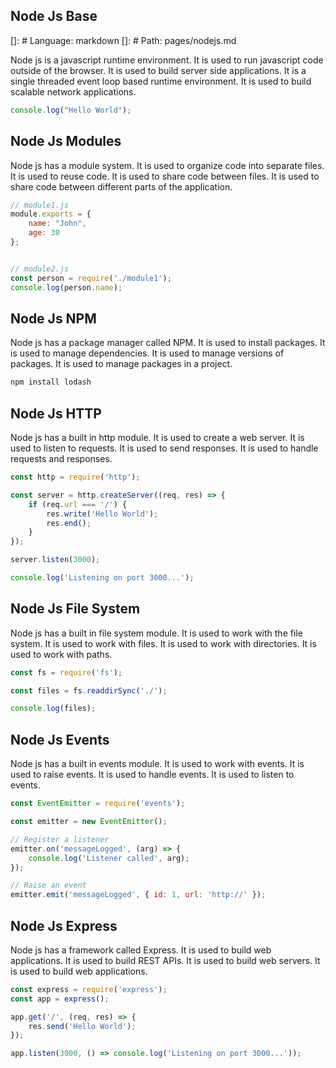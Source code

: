 ## Node Js Base
[]: # Language: markdown
[]: # Path: pages/nodejs.md

Node js is a javascript runtime environment. It is used to run javascript code outside of the browser. It is used to build server side applications. It is a single threaded event loop based runtime environment. It is used to build scalable network applications.

```js
console.log("Hello World");
```

## Node Js Modules
Node js has a module system. It is used to organize code into separate files. It is used to reuse code. It is used to share code between files. It is used to share code between different parts of the application.

```js
// module1.js
module.exports = {
    name: "John",
    age: 30
};
```

```js

// module2.js
const person = require('./module1');
console.log(person.name);
```

## Node Js NPM
Node js has a package manager called NPM. It is used to install packages. It is used to manage dependencies. It is used to manage versions of packages. It is used to manage packages in a project.

```bash
npm install lodash
```

## Node Js HTTP
Node js has a built in http module. It is used to create a web server. It is used to listen to requests. It is used to send responses. It is used to handle requests and responses.

```js
const http = require('http');

const server = http.createServer((req, res) => {
    if (req.url === '/') {
        res.write('Hello World');
        res.end();
    }
});

server.listen(3000);

console.log('Listening on port 3000...');
```

## Node Js File System
Node js has a built in file system module. It is used to work with the file system. It is used to work with files. It is used to work with directories. It is used to work with paths.

```js
const fs = require('fs');

const files = fs.readdirSync('./');

console.log(files);
```

## Node Js Events
Node js has a built in events module. It is used to work with events. It is used to raise events. It is used to handle events. It is used to listen to events.


```js
const EventEmitter = require('events');

const emitter = new EventEmitter();

// Register a listener
emitter.on('messageLogged', (arg) => {
    console.log('Listener called', arg);
});

// Raise an event
emitter.emit('messageLogged', { id: 1, url: 'http://' });
```

## Node Js Express
Node js has a framework called Express. It is used to build web applications. It is used to build REST APIs. It is used to build web servers. It is used to build web applications.

```js
const express = require('express');
const app = express();

app.get('/', (req, res) => {
    res.send('Hello World');
});

app.listen(3000, () => console.log('Listening on port 3000...'));
```

